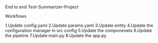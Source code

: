 End to end Test-Summarizer-Project

Workflows

1.Update config.yaml
2.Update params.yaml
3.Update entity
4.Update the configuration manager in src config
5.Update the componenets
6.Update the pipeline
7.Update main.py
8.Update the app.py

